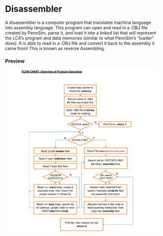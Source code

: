 # Disassembler
A disassembler is a computer program that translates machine language into assembly language. This program can open and read in a .OBJ file created by PennSim, parse it, and load it into a linked list that will represent the LC4’s program and data memories (similar to what PennSim’s “loader” does). It is able to read in a .OBJ file and convert it back to the assembly it came from! This is known as reverse Assembling.

### Preview

![FLOW CHART SCREENSHOT](/flowchart_preview.png)



